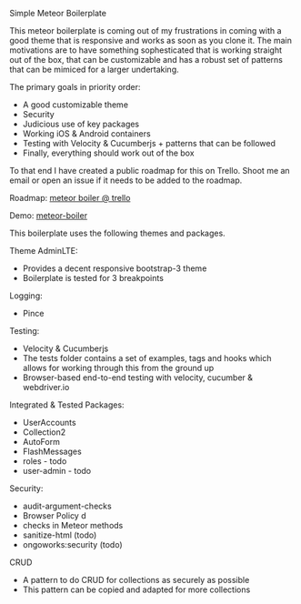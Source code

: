 Simple Meteor Boilerplate 

This meteor boilerplate is coming out of my frustrations in coming with a good theme that is responsive and works as soon as you clone it. The main motivations are to have something sophesticated that is working straight out of the box, that can be customizable and has a robust set of patterns that can be mimiced for a larger undertaking. 

The primary goals in priority order:
   - A good customizable theme
   - Security
   - Judicious use of key packages
   - Working iOS & Android containers
   - Testing with Velocity & Cucumberjs + patterns that can be followed
   - Finally, everything should work out of the box 

To that end I have created a public roadmap for this on Trello. Shoot me an email or open an issue if it needs to be added to the roadmap.

Roadmap: 
   [meteor boiler @ trello][trello]

Demo: 
   [meteor-boiler][demo]

This boilerplate uses the following themes and packages. 

Theme AdminLTE:
   - Provides a decent responsive bootstrap-3 theme 
   - Boilerplate is tested for 3 breakpoints

Logging:
   - Pince

Testing:
   - Velocity & Cucumberjs
   - The tests folder contains a set of examples, tags and hooks which allows   for working through this from the ground up
   - Browser-based end-to-end testing with velocity, cucumber & webdriver.io

Integrated & Tested Packages:
   - UserAccounts
   - Collection2 
   - AutoForm
   - FlashMessages
   - roles - todo
   - user-admin - todo

Security:
   - audit-argument-checks
   - Browser Policy d
   - checks in Meteor methods
   - sanitize-html (todo)
   - ongoworks:security (todo)

CRUD
   - A pattern to do CRUD for collections as securely as possible
   - This pattern can be copied and adapted for more collections

[trello]: https://trello.com/b/grrlZ9pd/meteor-boilerplate
[demo]: http://meteor-boiler.meteor.com

	
